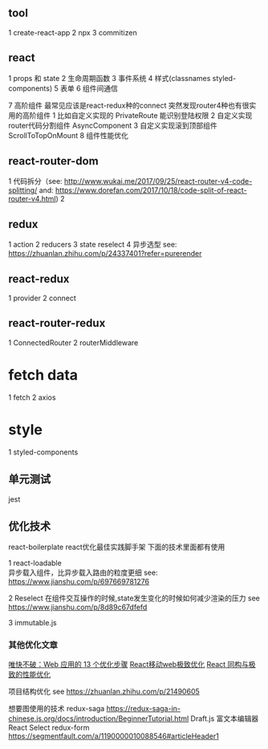## tool 
  1 create-react-app
  2 npx
  3 commitizen


## react
 1 props 和 state
 2 生命周期函数
 3 事件系统
 4 样式(classnames styled-components)
 5 表单
 6 组件间通信

 7 高阶组件
   最常见应该是react-redux种的connect 突然发现router4种也有很实用的高阶组件
   1 比如自定义实现的 PrivateRoute 能识别登陆权限
   2 自定义实现router代码分割组件 AsyncComponent
   3 自定义实现滚到顶部组件 ScrollToTopOnMount
 8 组件性能优化 



## react-router-dom
   1 代码拆分（see: http://www.wukai.me/2017/09/25/react-router-v4-code-splitting/
     and: https://www.dorefan.com/2017/10/18/code-split-of-react-router-v4.html)
   2 



## redux
1 action
2 reducers
3 state
reselect
 4  异步选型  see: https://zhuanlan.zhihu.com/p/24337401?refer=purerender


## react-redux
 1 provider
 2 connect



## react-router-redux
1 ConnectedRouter
2 routerMiddleware


# fetch data
 1 fetch
 2 axios


# style
1 styled-components

## 单元测试
  jest


## 优化技术
  react-boilerplate
   react优化最佳实践脚手架 下面的技术里面都有使用

 1 react-loadable  
   异步载入组件，比异步载入路由的粒度更细
   see: https://www.jianshu.com/p/697669781276

 2 Reselect
   在组件交互操作的时候,state发生变化的时候如何减少渲染的压力
   see https://www.jianshu.com/p/8d89c67dfefd

 3 immutable.js
 

  ### 其他优化文章
  [唯快不破：Web 应用的 13 个优化步骤](https://zhuanlan.zhihu.com/p/21417465)
  [React移动web极致优化](https://github.com/lcxfs1991/blog/issues/8)
  [React 同构与极致的性能优化](http://web.jobbole.com/93421/?utm_source=blog.jobbole.com&utm_medium=relatedPosts)

 项目结构优化
 see https://zhuanlan.zhihu.com/p/21490605

 想要图使用的技术
 redux-saga  https://redux-saga-in-chinese.js.org/docs/introduction/BeginnerTutorial.html
 Draft.js  富文本编辑器
 React Select
 redux-form  https://segmentfault.com/a/1190000010088546#articleHeader1


 